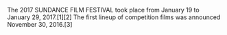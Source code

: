 The 2017 SUNDANCE FILM FESTIVAL took place from January 19 to January 29, 2017.[1][2] The first lineup of competition films was announced November 30, 2016.[3]
